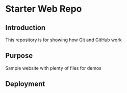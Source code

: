 # Starter Web Repo

## Introduction

This repository is for showing how Git and GitHub work

## Purpose

Sample website with plenty of files for demos

## Deployment
